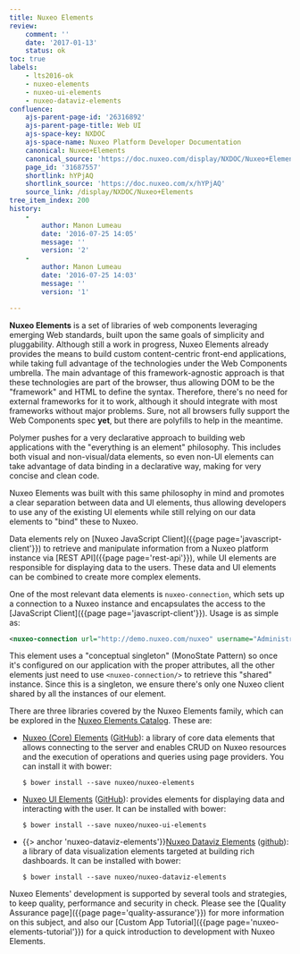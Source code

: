 ```yaml
---
title: Nuxeo Elements
review:
    comment: ''
    date: '2017-01-13'
    status: ok
toc: true
labels:
    - lts2016-ok
    - nuxeo-elements
    - nuxeo-ui-elements
    - nuxeo-dataviz-elements
confluence:
    ajs-parent-page-id: '26316892'
    ajs-parent-page-title: Web UI
    ajs-space-key: NXDOC
    ajs-space-name: Nuxeo Platform Developer Documentation
    canonical: Nuxeo+Elements
    canonical_source: 'https://doc.nuxeo.com/display/NXDOC/Nuxeo+Elements'
    page_id: '31687557'
    shortlink: hYPjAQ
    shortlink_source: 'https://doc.nuxeo.com/x/hYPjAQ'
    source_link: /display/NXDOC/Nuxeo+Elements
tree_item_index: 200
history:
    -
        author: Manon Lumeau
        date: '2016-07-25 14:05'
        message: ''
        version: '2'
    -
        author: Manon Lumeau
        date: '2016-07-25 14:03'
        message: ''
        version: '1'

---
```


**Nuxeo Elements** is a set of libraries of web components leveraging emerging Web standards, built upon the same goals
of simplicity and pluggability. Although still a work in progress, Nuxeo Elements already provides the means to build custom
content-centric front-end applications, while taking full advantage of the technologies under the Web Components umbrella.
The main advantage of this framework-agnostic approach is that these technologies are part of the browser, thus allowing
DOM to be the "framework" and HTML to define the syntax. Therefore, there's no need for external frameworks for it to work,
although it should integrate with most frameworks without major problems. Sure, not all browsers fully support the Web Components spec **yet**, but there are polyfills to help in the meantime.

Polymer pushes for a very declarative approach to building web applications with the "everything is an element" philosophy.
This includes both visual and non-visual/data elements, so even non-UI elements can take advantage of data binding in a
declarative way, making for very concise and clean code.

Nuxeo Elements was built with this same philosophy in mind and promotes a clear separation between data and UI elements,
thus allowing developers to use any of the existing UI elements while still relying on our data elements to "bind" these to Nuxeo.

Data elements rely on [Nuxeo JavaScript Client]({{page page='javascript-client'}}) to retrieve and manipulate information
from a Nuxeo platform instance via [REST API]({{page page='rest-api'}}), while UI elements are responsible for displaying
data to the users. These data and UI elements can be combined to create more complex elements.

One of the most relevant data elements is `nuxeo-connection`, which sets up a connection to a Nuxeo instance and encapsulates
the access to the [JavaScript Client]({{page page='javascript-client'}}). Usage is as simple as:

```xml
<nuxeo-connection url="http://demo.nuxeo.com/nuxeo" username="Administrator" password="Administrator">
```

This element uses a "conceptual singleton" (MonoState Pattern) so once it's configured on our application with the proper
attributes, all the other elements just need to use `<nuxeo-connection/>` to retrieve this "shared" instance. Since this
is a singleton, we ensure there's only one Nuxeo client shared by all the instances of our element.

There are three libraries covered by the Nuxeo Elements family, which can be explored in the [Nuxeo Elements Catalog](https://elements.nuxeo.com/).
These are:

- [Nuxeo (Core) Elements](https://elements.nuxeo.com/browse?package=nuxeo-elements) ([GitHub](https://github.com/nuxeo/nuxeo-elements)):
  a library of core data elements that allows connecting to the server and enables CRUD on Nuxeo resources and the execution
  of operations and queries using page providers. You can install it with bower:
  ```
  $ bower install --save nuxeo/nuxeo-elements
  ```
- [Nuxeo UI Elements](https://elements.nuxeo.com/browse?package=nuxeo-ui-elements) ([GitHub](https://github.com/nuxeo/nuxeo-ui-elements)):
  provides elements for displaying data and interacting with the user. It can be installed with bower:
  ```
  $ bower install --save nuxeo/nuxeo-ui-elements
  ```
- {{> anchor 'nuxeo-dataviz-elements'}}[Nuxeo Dataviz Elements](https://elements.nuxeo.com/browse?package=nuxeo-dataviz-elements) ([github](https://github.com/nuxeo/nuxeo-dataviz-elements)):
  a library of data visualization elements targeted at building rich dashboards. It can be installed with bower:
  ```
  $ bower install --save nuxeo/nuxeo-dataviz-elements
  ```
Nuxeo Elements' development is supported by several tools and strategies, to keep quality, performance and security in check.
Please see the [Quality Assurance page]({{page page='quality-assurance'}}) for more information on this subject, and
also our [Custom App Tutorial]({{page page='nuxeo-elements-tutorial'}}) for a quick introduction to development with Nuxeo Elements.
